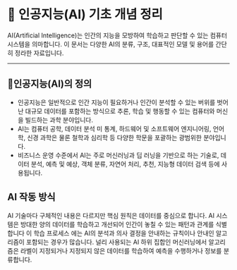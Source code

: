 # 🤖 인공지능(AI) 기초 개념 정리

AI(Artificial Intelligence)는 인간의 지능을 모방하여 학습하고 판단할 수 있는 컴퓨터 시스템을 의마합니다. 이 문서는 다양한 AI의 분류, 구조, 대표적인 모델 및 용어를 간단히 정라한 자료입니다.

---

## 🤖인공지능(AI)의 정의

- 인공지능은 일반적으로 인간 지능이 필요하거나 인간이 분석할 수 있는 버위를 벗어난 대규모 데이터를 포함하는 방식으로 추론, 학습 및 행동할 수 있는 컴퓨터와 머신을 빌드하는 과학 분야입니다. 
- AI는 컴퓨터 공학, 데이터 분석 미 통계, 하드웨어 및 소프트웨어 엔지니어링, 언어학, 신경 과학은 물론 철학과 심리학 등 다양한 학문을 포괄하는 광범위한 분야입니다.
- 비즈니스 운영 수준에서 AI는 주로 머신러닝과 딥 러닝을 기반으로 하는 기술로, 데이터 분석, 예측 및 예상, 객체 분류, 자연어 처리, 추천, 지능형 데이터 검색 등에 사용됩니다.

## AI 작동 방식
AI 기술마다 구체적인 내용은 다르지만 핵심 원칙은 데이터를 중심으로 합니다. AI 시스템은 방대한 양의 데이터를 학습하고 개선되어 인간이 놓칠 수 있는 패턴과 관계를 식별합니다 이 학습 프로세스 에는 AI의 분석과 의사 결정을 안내하는 규칙이나 안내인 알고리즘이 포함되는 경우가 많습니다. 널리 사용되는 AI 하위 집합인 머신러닝에서 알고리즘은 라벨이 지정되거나 지정되지 않은 데이터를 학습하여 예측을 수행하거나 정보를 분류합니다.
